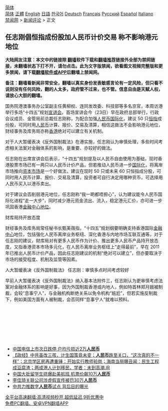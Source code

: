  <!-- 面包屑导航 --> <div class="breadcrumb"><!-- GTranslate: https://gtranslate.io/ -->  <div class="switcher notranslate">  <div class="selected">  <a href="#" onclick="return false;"> 简体</a>  </div>  <div class="option">  <a href="https://www.bannedbook.org" onclick="doGTranslate('zh-CN|zh-CN');jQuery('div.switcher div.selected a').html(jQuery(this).html());return false;" title="简体中文" class="nturl selected"> 简体</a>  <a href="https://www.bannedbook.org/zh-tw/" onclick="doGTranslate('zh-CN|zh-TW');jQuery('div.switcher div.selected a').html(jQuery(this).html());return false;" title="繁體中文" class="nturl"> 正體</a>  <a href="https://www.bannedbook.org/en/" onclick="doGTranslate('zh-CN|en');jQuery('div.switcher div.selected a').html(jQuery(this).html());return false;" title="English" class="nturl"> English</a>  <a href="https://www.bannedbook.org/ja/" onclick="doGTranslate('zh-CN|ja');jQuery('div.switcher div.selected a').html(jQuery(this).html());return false;" title="日本語" class="nturl"> 日語</a>  <a href="https://www.bannedbook.org/ko/" onclick="doGTranslate('zh-CN|ko');jQuery('div.switcher div.selected a').html(jQuery(this).html());return false;" title="한국어" class="nturl"> 한국어</a>  <a href="https://www.bannedbook.org/de/" onclick="doGTranslate('zh-CN|de');jQuery('div.switcher div.selected a').html(jQuery(this).html());return false;" title="Deutsch" class="nturl"> Deutsch</a>  <a href="https://www.bannedbook.org/fr/" onclick="doGTranslate('zh-CN|fr');jQuery('div.switcher div.selected a').html(jQuery(this).html());return false;" title="Français" class="nturl"> Français</a>  <a href="https://www.bannedbook.org/ru/" onclick="doGTranslate('zh-CN|ru');jQuery('div.switcher div.selected a').html(jQuery(this).html());return false;" title="Русский" class="nturl"> Русский</a>  <a href="https://www.bannedbook.org/es/" onclick="doGTranslate('zh-CN|es');jQuery('div.switcher div.selected a').html(jQuery(this).html());return false;" title="Español" class="nturl"> Español</a>  <a href="https://www.bannedbook.org/it/" onclick="doGTranslate('zh-CN|it');jQuery('div.switcher div.selected a').html(jQuery(this).html());return false;" title="Italiano" class="nturl"> Italiano</a>  </div>  </div>      <div class='breadcrumb-sub'><!-- Breadcrumb NavXT 6.3.0 --> <a href="https://www.bannedbook.org/" class="home">禁闻网</a> &gt; <a href="https://www.bannedbook.org/bnews/comments/" class="category">新闻评论</a> &gt; 正文</div></div><h2>任志刚倡恒指成份股加人民币计价交易 称不影响港元地位</h2> <p class="notice"><b>大陆网友注意：本文中的链接除 <a href="https://github.com/bannedbook/fanqiang" >翻墙</a>软件下载和<a href="https://github.com/killgcd/justmysocks/blob/master/README.md">翻墙推荐</a>链接外全部为禁网链接，未翻墙状态下打不开，请勿点击。此为文字版禁闻，欲看图文视频完整版和更多禁闻，请下载<a href="https://github.com/bannedbook/fanqiang">翻墙软件或APP</a>后翻墙上禁闻网。</p><p>备注：翻墙看新闻非常安全，翻墙以真实身份发表敏感言论有一定风险，但只看不说则没有任何风险，翻的人太多，政府管不过来，也不管。信息自由是天赋人权，请放心大胆的翻墙。</b></p>  <div class="entry">  <p>国务院港澳事务办公室副主任黄柳权、连同发改委、科技部等多名京官，本周访港举行多场“十四五”规划<a href="https://www.bannedbook.org/bnews/tag/%E5%AE%A3%E8%AE%B2%E4%BC%9A/" class="st_tag internal_tag" rel="tag" title="标签 宣讲会 下的日志">宣讲会</a>。首场宣讲会今（23日）早在政府总部举行，行政会议成员、金管局前总裁任志刚称，为配合加强<a href="https://www.bannedbook.org/bnews/tag/%E4%BA%BA%E6%B0%91%E5%B8%81%E5%9B%BD%E9%99%85%E5%8C%96/" class="st_tag internal_tag" rel="tag" title="标签 人民币国际化 下的日志">人民币国际化</a>，建议 50 只<a href="https://www.bannedbook.org/bnews/tag/%E6%81%92%E6%8C%87/" class="st_tag internal_tag" rel="tag" title="标签 恒指 下的日志">恒指</a>成份股，可同时用<a href="https://www.bannedbook.org/bnews/tag/%e4%ba%ba%e6%b0%91%e5%b8%81/" class="st_tag internal_tag" rel="tag" title="标签 人民币 下的日志">人民币</a>计算、报价、交易及清算，相信这做法不会影响港元地位，财经事务及库务局亦称<a href="https://www.bannedbook.org/bnews/tag/%e9%a6%99%e6%b8%af/" class="st_tag internal_tag" rel="tag" title="标签 香港 下的日志">香港</a>绝对可以建立有关机制。</p> <p>对于人大暂缓表决《反外国制裁法》在港实施，任志刚认为审慎处理，多些时间考虑相关法案对金融体系的影响，是重要、亦较好的做法。</p> <p>任志刚在出席宣讲会后表示，“十四五”规划提及以人民币自由使用为基础，现时香港股票市场已有一两只以人民币计价产品，但若推动人民币进一步<a href="https://www.bannedbook.org/bnews/tag/%E5%9B%BD%E9%99%85%E5%8C%96/" class="st_tag internal_tag" rel="tag" title="标签 国际化 下的日志">国际化</a>，将离岸市场推向<a href="https://www.bannedbook.org/bnews/tag/%E8%B5%84%E6%9C%AC%E5%B8%82%E5%9C%BA/" class="st_tag internal_tag" rel="tag" title="标签 资本市场 下的日志">资本市场</a>是一个好做法，建议在现时 50 只或未来 60 只恒指成分股，可同时用人民币计算、报价、交易及清算，投资者可自行决定用哪种货币，可选择用人民币买入以港币卖出。</p>  <p>对于建议会否削弱港元地位，任志刚称“我一啲都唔担心”，认为建议能令人民币国际化进程“走一大步”，同时减少港元资金流出、流入，稳定港元汇价，亦可进一步巩固香港<a href="https://www.bannedbook.org/bnews/tag/%E9%87%91%E8%9E%8D%E4%B8%AD%E5%BF%83%E5%9C%B0%E4%BD%8D/" class="st_tag internal_tag" rel="tag" title="标签 金融中心地位 下的日志">金融中心地位</a>。</p> <p>财库局持开放态度</p> <p>财经事务及库务局常任秘书长甄美薇指，“十四五”规划纲要明确支持香港国际<a href="https://www.bannedbook.org/bnews/tag/%E9%87%91%E8%9E%8D%E4%B8%AD%E5%BF%83/" class="st_tag internal_tag" rel="tag" title="标签 金融中心 下的日志">金融中心</a>地位，包括强化人民币离岸业务枢纽、深化香港与内地市场互联互通等。对于任志刚的建议，财库局对有更多人民币作为计价、推出更多人民币产品持开放态度，又指香港资本市场多元化，在人民币离岸业务枢纽上“走得最前”，早在 2011 年已推出人民币计价产品，因此任志刚建议的机制“绝对可以建立”，但亦要取决于市场的接受程度、机制及监管等因素。</p>  <p>人大暂缓表决《反外国制裁法》 任志刚：审慎多点时间考虑较好</p> <p>早前人大暂缓表决《反外国制裁法》纳入基本法附件三，任志刚认为更审慎考虑法案对金融体系的影响是好事，因为外国制裁香港或内地人，例如特首林郑月娥被制裁，会较“息事宁人”，与金融机构断绝关系以免令机构“尴尬”，但若实施反制裁下，例如美国方面有人被制裁，会否同样“息事宁人”就难以预料。</p> <p> </p>  <p> </p> <p> </p> <p> </p>  <ul class='op-related-articles' title='相关阅读'> <li><a href='https://www.bannedbook.org/bnews/baitai/20210823/1611721.html' target='_blank'>中国电信上市次日跌停 户均亏损近2万<b>人民币</b></a></li> <li><a href='https://www.bannedbook.org/bnews/bannedvideo/20210822/1611084.html' target='_blank'>【政经】中共虽改三孩，计生国策竟未变；<b>人民币</b>跌至关口，“这次真的不一样”；北京学区房再遭重锤：开始实行教师轮岗；海南当局曝丑闻：民生工程成豆腐渣；两成港人计划移民，学者：未到高潮.IR</a></li> <li><a href='https://www.bannedbook.org/bnews/taiwannews/20210818/1608237.html' target='_blank'>中国大批留学生挤爆赴美航班 机票价飙10万<b>人民币</b></a></li> <li><a href='https://www.bannedbook.org/bnews/baitai/20210816/1607051.html' target='_blank'>李佳琦关联公司涉虚假宣传被罚30万<b>人民币</b></a></li> <li><a href='https://www.bannedbook.org/bnews/comments/20210815/1606507.html' target='_blank'>中共力推数字<b>人民币</b>试点 背后目的曝光</a></li> </ul> <p class="texttj"> <a href="https://github.com/bannedbook/fanqiang/wiki/V2ray%E6%9C%BA%E5%9C%BA" target="_blank">全平台高速翻墙:高清视频秒开,超低延迟,9折优惠中</a><br/> <a href="https://github.com/bannedbook/fanqiang/wiki/%E7%A6%81%E9%97%BB%E7%BD%91%E5%AE%89%E5%8D%93%E7%BF%BB%E5%A2%99%E6%96%B0%E9%97%BBAPP" target="_blank">免费PC翻墙、安卓VPN翻墙APP</a></p><p> </p><a name='sharetosocial'></a>  <div style="margin-bottom:5px;padding-bottom:5px;clear:both"> <div id="archive-pix-1" class="banner-ads"> <!-- AuctionX Display platform tag START --> <div id="26318x728x90x621x_ADSLOT2" clicktrack="%%CLICK_URL_ESC%%"></div> <!-- AuctionX Display platform tag END --> </div> <div id="archive-pix-2" class="banner-ads"> <!-- AuctionX Display platform tag START --> <div id="26315x300x250x621x_ADSLOT2" clicktrack="%%CLICK_URL_ESC%%"></div> <!-- AuctionX Display platform tag END --> </div> </div>  <div id="archive-pix-1" class="banner-ads"> <!-- AuctionX Display platform tag START --> <div id="26318x728x90x621x_ADSLOT3" clicktrack="%%CLICK_URL_ESC%%"></div> <!-- AuctionX Display platform tag END --> </div> </div><!--END ENTRY--> 